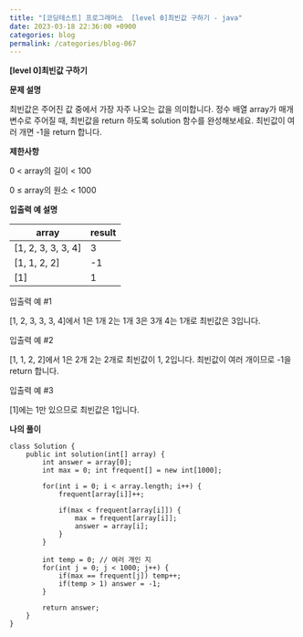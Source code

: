 ```yaml
---
title: "[코딩테스트] 프로그래머스  [level 0]최빈값 구하기 - java"
date: 2023-03-18 22:36:00 +0900
categories: blog
permalink: /categories/blog-067
---
```



**[level 0]최빈값 구하기**



**문제 설명**

최빈값은 주어진 값 중에서 가장 자주 나오는 값을 의미합니다. 정수 배열 array가 매개변수로 주어질 때, 최빈값을 return 하도록 solution 함수를 완성해보세요. 최빈값이 여러 개면 -1을 return 합니다.



**제한사항**

0 < array의 길이 < 100

0 ≤ array의 원소 < 1000


**입출력 예 설명**

|array| result |
|------|---|
| [1, 2, 3, 3, 3, 4] | 3 |
| [1, 1, 2, 2] | -1 |
| [1] | 1 |



입출력 예 #1

[1, 2, 3, 3, 3, 4]에서 1은 1개 2는 1개 3은 3개 4는 1개로 최빈값은 3입니다.

입출력 예 #2

[1, 1, 2, 2]에서 1은 2개 2는 2개로 최빈값이 1, 2입니다. 최빈값이 여러 개이므로 -1을 return 합니다.

입출력 예 #3

[1]에는 1만 있으므로 최빈값은 1입니다.

**나의 풀이**

```
class Solution {
    public int solution(int[] array) {
        int answer = array[0];
        int max = 0; int frequent[] = new int[1000];
        
        for(int i = 0; i < array.length; i++) {
            frequent[array[i]]++;
            
            if(max < frequent[array[i]]) {
                max = frequent[array[i]];
                answer = array[i];
            }
        }
        
        int temp = 0; // 여러 개인 지
        for(int j = 0; j < 1000; j++) {
            if(max == frequent[j]) temp++;
            if(temp > 1) answer = -1;
        }
        
        return answer;
    }
}
```


